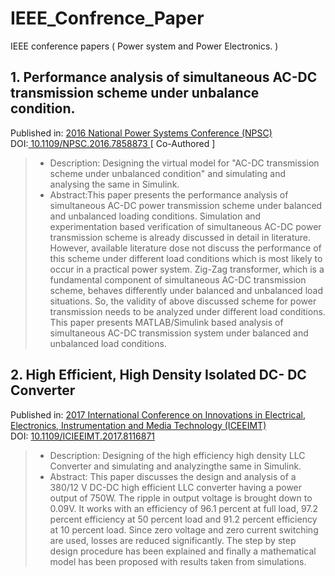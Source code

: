 # IEEE_Confrence_Paper
IEEE conference papers ( Power system and Power Electronics. )

## 1. Performance analysis of simultaneous AC-DC transmission scheme under unbalance condition.

Published in: [2016 National Power Systems Conference (NPSC)]\
DOI:[ 10.1109/NPSC.2016.7858873 ] [ Co-Authored ]

>- Description: Designing the virtual model for "AC-DC transmission scheme under unbalanced condition" and simulating and analysing the same   in Simulink.
>- Abstract:This paper presents the performance analysis of simultaneous AC-DC power transmission scheme under balanced and unbalanced loading conditions. Simulation and experimentation based verification of simultaneous AC-DC power transmission scheme is already discussed in detail in literature. However, available literature dose not discuss the performance of this scheme under different load conditions which is most likely to occur in a practical power system. Zig-Zag transformer, which is a fundamental component of simultaneous AC-DC transmission scheme, behaves differently under balanced and unbalanced load situations. So, the validity of above discussed scheme for power transmission needs to be analyzed under different load conditions. This paper presents MATLAB/Simulink based analysis of simultaneous AC-DC transmission system under balanced and unbalanced load conditions.

## 2. High Efficient, High Density Isolated DC- DC Converter
Published in: [2017 International Conference on Innovations in Electrical, Electronics, Instrumentation and Media Technology (ICEEIMT)]\
DOI: [10.1109/ICIEEIMT.2017.8116871]

>- Description: Designing of the high efficiency high density LLC Converter and simulating and analyzingthe same in Simulink.
>- Abstract: This paper discusses the design and analysis of a 380/12 V DC-DC high efficient LLC converter having a power output of 750W. The ripple in output voltage is brought down to 0.09V. It works with an efficiency of 96.1 percent at full load, 97.2 percent efficiency at 50 percent load and 91.2 percent efficiency at 10 percent load. Since zero voltage and zero current switching are used, losses are reduced significantly. The step by step design procedure has been explained and finally a mathematical model has been proposed with results taken from simulations.




[ 10.1109/NPSC.2016.7858873 ]: <https://doi.org/10.1109/NPSC.2016.7858873>
[2016 National Power Systems Conference (NPSC)]: <https://ieeexplore.ieee.org/xpl/mostRecentIssue.jsp?punumber=7837796>
[2017 International Conference on Innovations in Electrical, Electronics, Instrumentation and Media Technology (ICEEIMT)]:<https://ieeexplore.ieee.org/xpl/mostRecentIssue.jsp?punumber=8107622>
[10.1109/ICIEEIMT.2017.8116871]: <https://doi.org/10.1109/ICIEEIMT.2017.8116871>

